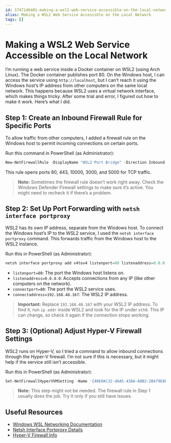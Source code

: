 ```yaml
---
id: 1747146401-making-a-wsl2-web-service-accessible-on-the-local-network
alias: Making a WSL2 Web Service Accessible on the Local Network
tags: []
---
```

# Making a WSL2 Web Service Accessible on the Local Network

I’m running a web service inside a Docker container on WSL2 (using Arch Linux). The Docker container publishes port 80. On the Windows host, I can access the service using `http://localhost`, but I can’t reach it using the Windows host’s IP address from other computers on the same local network. This happens because WSL2 uses a virtual network interface, which makes things tricky. After some trial and error, I figured out how to make it work. Here’s what I did.

## Step 1: Create an Inbound Firewall Rule for Specific Ports

To allow traffic from other computers, I added a firewall rule on the Windows host to permit incoming connections on certain ports.

Run this command in PowerShell (as Administrator):

```powershell
New-NetFirewallRule -DisplayName "WSL2 Port Bridge" -Direction Inbound -Action Allow -Protocol TCP -LocalPort 80,443,10000,3000,5000
```

This rule opens ports 80, 443, 10000, 3000, and 5000 for TCP traffic.

> **Note:** Sometimes the firewall rule doesn’t work right away. Check the Windows Defender Firewall settings to make sure it’s active. You might need to recheck it if there’s a problem.

## Step 2: Set Up Port Forwarding with `netsh interface portproxy`

WSL2 has its own IP address, separate from the Windows host. To connect the Windows host’s IP to the WSL2 service, I used the `netsh interface portproxy` command. This forwards traffic from the Windows host to the WSL2 instance.

Run this in PowerShell (as Administrator):

```powershell
netsh interface portproxy add v4tov4 listenport=80 listenaddress=0.0.0.0 connectport=80 connectaddress=192.168.48.167
```

- `listenport=80`: The port the Windows host listens on.
- `listenaddress=0.0.0.0`: Accepts connections from any IP (like other computers on the network).
- `connectport=80`: The port the WSL2 service uses.
- `connectaddress=192.168.48.167`: The WSL2 IP address.

> **Important:** Replace `192.168.48.167` with your WSL2 IP address. To find it, run `ip addr` inside WSL2 and look for the IP under `eth0`. This IP can change, so check it again if the connection stops working.

## Step 3: (Optional) Adjust Hyper-V Firewall Settings

WSL2 runs on Hyper-V, so I tried a command to allow inbound connections through the Hyper-V firewall. I’m not sure if this is necessary, but it might help if the service still isn’t accessible.

Run this in PowerShell (as Administrator):

```powershell
Set-NetFirewallHyperVVMSetting -Name '{40E0AC32-46A5-438A-A0B2-2B479E8F2E90}' -DefaultInboundAction Allow
```

> **Note:** This step might not be needed. The firewall rule in Step 1 usually does the job. Try it only if you still have issues.

## Useful Resources

- [Windows WSL Networking Documentation](https://learn.microsoft.com/en-us/windows/wsl/networking)
- [Netsh Interface Portproxy Details](https://learn.microsoft.com/en-us/windows-server/networking/technologies/netsh/netsh-interface-portproxy)
- [Hyper-V Firewall Info](https://learn.microsoft.com/en-us/windows/security/operating-system-security/network-security/windows-firewall/hyper-v-firewall)
